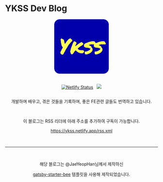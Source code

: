 # YKSS Dev Blog
<div align='center'>
  <img src="./content/assets/felog.png" width="180px"/>  
  <br/><br/>
<div style="display:flex; justify-content:center;">

[![Netlify Status](https://api.netlify.com/api/v1/badges/9872eb54-0a67-44c9-8623-2c0bedb35a78/deploy-status)](https://app.netlify.com/sites/ykss/deploys)
&nbsp;
  <a href="https://hits.seeyoufarm.com">
    <img src="https://hits.seeyoufarm.com/api/count/incr/badge.svg?url=https%3A%2F%2Fykss.netlify.app&count_bg=%234474E7&title_bg=%23697274&icon=&icon_color=%23E7E7E7&title=visits&edge_flat=false" />
  </a>  
</div>

개발하며 배우고, 겪은 것들을 기록하며, 좋은 FE관련 글들도 번역하고 있습니다.

<br/>

이 블로그는 RSS 리더에 아래 주소를 추가하여 구독이 가능합니다.

https://ykss.netlify.app/rss.xml
</div>

<br/>

---

<div align="center">


<br/>
 

해당 블로그는 @JaeYeopHan님께서 제작하신 

[gatsby-starter-bee](https://github.com/JaeYeopHan/gatsby-starter-bee) 템플릿을 사용해 제작되었습니다.

</div>
